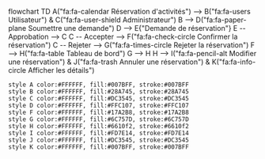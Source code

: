 flowchart TD
    A("fa:fa-calendar Réservation d'activités") --> B("fa:fa-users Utilisateur") & C("fa:fa-user-shield Administrateur")
    B --> D("fa:fa-paper-plane Soumettre une demande")
    D --> E{"Demande de réservation"}
    E -- Approbation --> C
    C -- Accepter --> F("fa:fa-check-circle Confirmer la réservation")
    C -- Rejeter --> G("fa:fa-times-circle Rejeter la réservation")
    F --> H("fa:fa-table Tableau de bord")
    G --> H
    H --> I("fa:fa-pencil-alt Modifier une réservation") & J("fa:fa-trash Annuler une réservation") & K("fa:fa-info-circle Afficher les détails")

    style A color:#FFFFFF, fill:#007BFF, stroke:#007BFF
    style B color:#FFFFFF, fill:#28A745, stroke:#28A745
    style C color:#FFFFFF, fill:#DC3545, stroke:#DC3545
    style D color:#FFFFFF, fill:#FFC107, stroke:#FFC107
    style F color:#FFFFFF, fill:#17A2B8, stroke:#17A2B8
    style G color:#FFFFFF, fill:#6C757D, stroke:#6C757D
    style H color:#FFFFFF, fill:#6610f2, stroke:#6610f2
    style I color:#FFFFFF, fill:#FD7E14, stroke:#FD7E14
    style J color:#FFFFFF, fill:#DC3545, stroke:#DC3545
    style K color:#FFFFFF, fill:#007BFF, stroke:#007BFF

